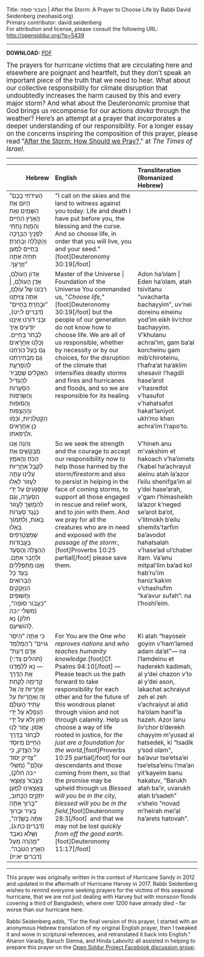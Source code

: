 <html>
<head></head>
<body>
Title: כעבור סופה | After the Storm: A Prayer to Choose Life by Rabbi David Seidenberg (neohasid.org)<br />
Primary contributor: david.seidenberg<br />
For attribution and license, please consult the following URL: <a href="http://opensiddur.org/?p=5439">http://opensiddur.org/?p=5439</a>
<p />
<hr />

<strong>DOWNLOAD:</strong> <a href="https://opensiddur.org/wp-content/uploads/2012/11/After-the-Storm-A-Prayer-to-Choose-Life-David-Seidenberg-neohasid.org-2018.pdf">PDF</a>

<div class="english" style="font-size: 1.2em;">
The prayers for hurricane victims that are circulating here and elsewhere are poignant and heartfelt, but they don’t speak an important piece of the truth that we need to hear. What about our collective responsibility for climate disruption that undoubtedly increases the harm caused by this and every major storm? And what about the Deuteronomic promise that God brings us recompense for our actions <em>davka</em> through the weather? Here’s an attempt at a prayer that incorporates a deeper understanding of our responsibility. For a longer essay on the concerns inspiring the composition of this prayer, please read "<a href="http://blogs.timesofisrael.com/after-the-storm-how-should-we-pray/">After the Storm: How Should we Pray?</a>," at <em>The Times of Israel</em>.
</div>

<hr />

<table style="margin-left: auto;margin-right: auto;" class="draggable">
<thead><tr><th id="x" style="text-align: right;">Hebrew</th><th style="text-align: left;">English</th><th style="text-align: left;">Transliteration (Romanized Hebrew)</th></tr></thead>
<tbody>
<tr>
<td style="vertical-align:top;">
<div class="hebrew" style="font-size: 1em;"><span lang="he">
”הַעִידֹתִי בָכֶם הַיּוֹם אֶת הַשָּׁמַיִם וְאֶת הָאָרֶץ 
הַחַיִּים וְהַמָּוֶת נָתַתִּי לְפָנֶיךָ הַבְּרָכָה וְהַקְּלָלָה 
וּבָחַרְתָּ בַּחַיִּים לְמַעַן תִּחְיֶה אַתָּה וְזַרְעֶךָ.‏“
</span></div></td>
 
<td style="vertical-align:top;">
<div class="english" style="font-size: 1em;">
"I call on the skies and the land to witness against you today: 
Life and death I have put before you, the blessing and the curse. 
And so choose life, in order that you will live, you and your seed."[foot]Deuteronomy 30:19[/foot]
</div></td>

<td style="vertical-align:top;">
<div class="english" style="font-size: 1em;">

</div></td></tr>


<tr><td style="vertical-align:top;">
<div class="liturgy"><span lang="he">
אָדוֹן הָעוֹלָם, אֶדֶן הָעוֹלָם, |  רִבּוֹנוֹ שֶׁל עוֹלָם, 
אַתָּה צִוִּיתָנוּ ”וּבָחַרְתָּ בַּחַיִּים“ <span class="citation">(דברים ל:יט)</span>,
וּבְנֵי דוֹרֵנוּ 
אֵינֵנּוּ יוֹדְעִים אֵיךְ לִבְחֹר בַּחַיִּים.
וְכֻלָּנוּ אַחֲרָאִים 
גַם בַּעַל כּוֹרְחֵנוּ גַם מִבְּחִירַתֵנוּ 
לְהַפְרַעַָת הַאַקְלִים 
שֶׁסָבִיר לְהַגְדִּיל הַסְּעָרוֹת וְהַשְּׂרֵפוֹת
וְהַסּוּפוֹת וְהַהֲצָפוֹת הַקָּטְלָנִיוֹת,
וּכְמוֹ כֵן אַחֲרָאִים וּלְרַפֹּאתוֹ.
</span></div></td>

 <td style="vertical-align:top;">
<div class="english">
Master of the Universe | Foundation of the Universe
You commanded us, "<em>Choose life</em>,"[foot]Deuteronomy 30:19[/foot]
but the people of our generation 
do not know how to choose life.
We are all of us responsible, 
whether by necessity or by our choices,
for the disruption of the climate 
that intensifies deadly storms 
and fires and hurricanes and floods,
and so we are responsible for its healing.
</div></td>

 <td style="vertical-align:top;">
<div class="romanized-hebrew">
Adon ha’olam | Eden ha’olam, 
atah tsivitanu “uvacharta bachayyim”, 
uv’nei doreinu 
eineinu yod’im eikh liv’chor bachayyim. 
V’khulanu achrai’im, 
gam ba’al korcheinu gam mib’chiroteinu, 
l’hafra’at ha’aklim 
shesavir l’hagdil hase’arot v’hasreifot 
v’hasufot v’hahatsafot hakat’laniyot 
ukh’mo khen achra’im l’rapo’to. 
</div></td></tr>


<tr><td style="vertical-align:top;">
<div class="liturgy"><span lang="he">
וְהִנֵּה אָנוּ מְבַקְּשִׁים אֶת הַכֹּחַ וְהָאֹמֶץ 
לְקַבֵּל אַחֲרָיוּת עָלֵינוּ עַתָּה
לַעֲזוֹר לְאֵלוּ שֶׁנִפְגָעִים עַל יְדֵי הַסְּעָרָה,
וְגַם לְהִמָשֵׁך לַעֲזוֹר
כְּנֶגֶד סְעָרוֹת בָּאוֹת,
וְלִתְּמוֹךְ בְּאֵלוּ שֶׁמִּצְטָרְפִים 
בַּעֲבוֹדוֹת הַהַצָּלָה וְהַסְעַד 
וּלְחַבֵּר אִתָּם.
וְאָנוּ מִתְּפַּלְּלִים בְּעַד כָּל הַבְּרוּאִים 
הַנִזְקָקִים וְחֲשׁוּפִים 
”כַּעֲבוֹר סוּפָה“, <span class="citation">(משלי י:כה חלק)</span>
נָא לְהוֹשִׁיעֵם.
</span></div></td>

<td style="vertical-align:top;">
<div class="english">
So we seek the strength and the courage
to accept our responsibility now
to help those harmed by the storm/firestorm
and also to persist in helping 
in the face of coming storms,
to support all those engaged 
in rescue and relief work, 
and to join with them.
And we pray for all the creatures 
who are in need and exposed 
<em>with the passage of the storm:</em>,[foot]Proverbs 10:25 partial[/foot]
please save them.
</div></td>

<td style="vertical-align:top;">
<div class="romanized-hebrew">
V’hineh anu m’vakshim et hakoach v’ha’omets 
l’kabel ha’achrayut aleinu atah 
la’azor l’eilu shenifga’im al y’dei hase’arah, 
v'gam l’himasheikh la’azor 
k’neged se’arot ba’ot, 
v’litmokh b’eilu shemits’tarfim 
ba’avodot hahatsalah v’hase’ad 
ul’chaber itam. 
Va’anu mitpal’lim ba’ad kol hab’ru’im 
haniz’kakim v’chashufim 
“ka’avur sufah”: 
na l’hoshi’eim.
</div></td></tr>


<tr><td style="vertical-align:top;">
<div class="liturgy"><span lang="he">
כִּי אַתָּה ”הַיֹּסֵר גוֹיִים“ 
וְ”הַמְלַמֵּד אָדָם דַּעַת“ <span class="citation">(תהלים צד:י)</span> —
נָא לְלַמְּדֵנוּ אֶת הַדֶרֶךְ קָדִימָה 
לָקַחַת אַחֲרָיוּת זֶה אֶל זֶה
וְאַחֲרָיוּת עַל עַתִּיד הָעוֹלָם הַנִּפְלָא
עַל יְדֵי חָזוֹן וְלֹא עַל יְדֵי אָסוֹן.
עֲזוֹר לָנוּ לִבְחוֹר בְּדֶרֶךְ הַחַיִּים 
מְיוּסָד עַל הַצֶדֶק, כִּי ״צַדִּיק יְסוֹד עוֹלָם״ <span class="citation">(משלי י:כה חלק)</span>,
בַּעֲבוּר צֶאֱצָאֵי צֶאֱצָאֵינוּ 
לְמַעַן יִתְּקַיֵּם  הַכָּתוּב,
”בָּרוּךְ אַתָּה בָּעִיר 
וּבָרוּךְ אַתָּה בַּשָּׂדֶה“, <span class="citation">(דברים כח:ג)</span>,
וְשֶּׁלֹא נֹאבַד ”מְהֵרָה 
מֵעַל הָאָרֶץ הַטֹּבָה“. <span class="citation">(דברים יא:יז)</span>
</span></div></td>

 <td style="vertical-align:top;">
<div class="english">
For You are the One <em>who reproves nations</em>
and <em>who teaches humanity knowledge.</em>[foot]Cf. Psalms 94:10[/foot]&nbsp;— 
Please teach us the path forward 
to take responsibility for each other 
and for the future of this wondrous planet
through vision and not through calamity.
Help us choose a way of life 
rooted in justice, for <em>the just are a foundation for the world</em>,[foot]Proverbs 10:25 partial[/foot]
for our descendants and those coming from them,
so that the promise may be upheld through us 
<em>Blessed will you be in the city, 
blessed will you be in the field</em>,[foot]Deuteronomy 28:3[/foot]&nbsp;
and that we may not be lost <em>quickly 
from off the good earth</em>.[foot]Deuteronomy 11:17[/foot]
</div></td>

<td style="vertical-align:top;">
<div class="romanized-hebrew">
Ki atah “hayoseir goyim 
v’ham’lamed adam da’at”— 
na l’lamdeinu et haderekh kadimah, 
al y’dei chazon v’lo al y’dei ason, 
lakachat achraiyut zeh el zeh 
v’achraiyut al atid ha’olam hanif’la hazeh. 
Azor lanu liv’chor b’derekh chayyim 
m’yusad al hatsedek, ki “tsadik y’sod olam", 
ba’avur tse’etsa’ei tse’etsa’einu 
l’ma’an yit’kayeim banu hakatuv, 
“Barukh atah ba’ir, 
uvarukh atah b’sadeh” 
v’shelo “novad m’heirah 
mei’al ha’arets hatovah”.</em>
</div></td></tr>
</tbody></table>

<hr />

This prayer was originally written in the context of Hurricane Sandy in 2012 and updated in the aftermath of Hurricane Harvey in 2017. Rabbi Seidenberg wishes to remind everyone seeking prayers for the victims of this seasonal hurricane, that we are not just dealing with Harvey but with monsoon floods covering a third of Bangladesh, where over 1200 have already died - far worse than our hurricane here.

Rabbi Seidenberg adds, "For the final version of this prayer, I started with an anonymous Hebrew translation of my original English prayer, then I tweaked it and wove in scriptural references, and retranslated it back into English." Aharon Varady, Baruch Sienna, and Hinda Labovitz all assisted in helping to prepare this prayer on the <a href="https://www.facebook.com/groups/opensiddur/">Open Siddur Project Facebook discussion group</a>. 

&nbsp;
</body>
</html>